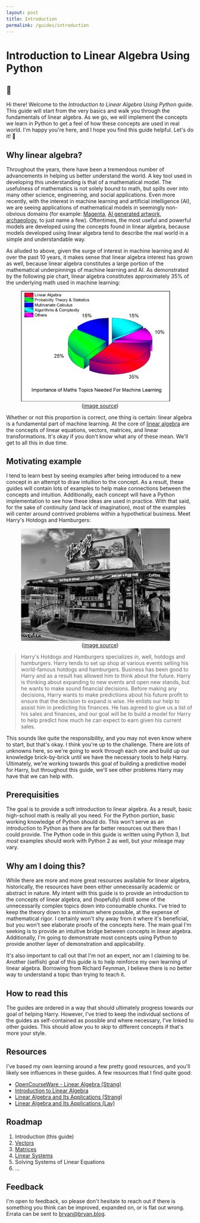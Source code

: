 ```yaml
---
layout: post
title: Introduction
permalink: /guides/introduction
---
```


# Introduction to Linear Algebra Using Python

## 👋

Hi there! Welcome to the _Introduction to Linear Algebra Using Python_ guide. This guide will start from the very basics and walk you through the fundamentals of linear algebra. As we go, we will implement the concepts we learn in Python to get a feel of how these concepts are used in real world. I'm happy you're here, and I hope you find this guide helpful. Let's do it! 🚀

## Why linear algebra?
Throughout the years, there have been a tremendous number of advancements in helping us better understand the world. A key tool used in developing this understanding is that of a mathematical model. The usefulness of mathematics is not solely bound to math, but spills over into many other science, engineering, and social applications. Even more recently, with the interest in machine learning and artificial intelligence (AI), we are seeing applications of mathematical models in seemingly non-obvious domains (for example: [Magenta](https://magenta.tensorflow.org/), [AI generated artwork](https://www.nytimes.com/2018/10/22/arts/design/christies-art-artificial-intelligence-obvious.html), [archaeology](https://www.techrepublic.com/article/how-deep-learning-helps-archaeologists-rediscover-the-past/), to just name a few). Oftentimes, the most useful and powerful models are developed using the concepts found in linear algebra, because models developed using linear algebra tend to describe the real world in a simple and understandable way.

As alluded to above, given the surge of interest in machine learning and AI over the past 10 years, it makes sense that linear algebra interest has grown as well, because linear algebra constitutes a large portion of the mathematical underpinnings of machine learning and AI. As demonstrated by the following pie chart, linear algebra constitutes approximately 35% of the underlying math used in machine learning:

<figure>
<span style="display: none">(outputs/Introduction_attach_0_image.png)</span>
<img src="outputs/Introduction_attach_0_image.png" width="400" alt="">
<figcaption style="display: block; text-align:center;">(<a href="https://towardsdatascience.com/the-mathematics-of-machine-learning-894f046c568">image source</a>)</figcaption>
</figure>

Whether or not this proportion is correct, one thing is certain: linear algebra is a fundamental part of machine learning. At the core of [linear algebra](https://en.wikipedia.org/wiki/Linear_algebra) are the concepts of linear equations, vectors, matrices, and linear transformations. It's okay if you don't know what any of these mean. We'll get to all this in due time.

## Motivating example
I tend to learn best by seeing examples after being introduced to a new concept in an attempt to draw intuition to the concept. As a result, these guides will contain lots of examples to help make connections between the concepts and intuition. Additionally, each concept will have a Python implementation to see how these ideas are used in practice. With that said, for the sake of continuity (and lack of imagination), most of the examples will center around contrived problems within a hypothetical business. Meet Harry's Hotdogs and Hamburgers:

<figure>
<span style="display: none">(outputs/Introduction_attach_1_image.png)</span>
<img src="outputs/Introduction_attach_1_image.png" width="400" alt="">
<figcaption style="display: block; text-align:center;">(<a href="https://www.flickr.com/photos/sydneyhistory/6914445773/">image source</a>)</figcaption>
</figure>

> Harry's Hotdogs and Hamburgers specializes in, well, hotdogs and hamburgers. Harry tends to set up shop at various events selling his world-famous hotdogs and hamburgers. Business has been good to Harry and as a result has allowed him to think about the future. Harry is thinking about expanding to new events and open new stands, but he wants to make sound financial decisions. Before making any decisions, Harry wants to make predictions about his future profit to ensure that the decision to expand is wise. He enlists our help to assist him in predicting his finances. He has agreed to give us a list of his sales and finances, and our goal will be to build a model for Harry to help predict how much he can expect to earn given his current sales.

This sounds like quite the responsibility, and you may not even know where to start, but that's okay. I think you're up to the challenge. There are lots of unknowns here, so we're going to work through each one and build up our knowledge brick-by-brick until we have the necessary tools to help Harry. Ultimately, we're working towards this goal of building a predictive model for Harry, but throughout this guide, we'll see other problems Harry may have that we can help with.

## Prerequisities
The goal is to provide a soft introduction to linear algebra. As a result, basic high-school math is really all you need. For the Python portion, basic working knowledge of Python should do. This won't serve as an introduction to Python as there are far better resources out there than I could provide. The Python code in this guide is written using Python 3, but _most_ examples should work with Python 2 as well, but your mileage may vary.

## Why am I doing this?
While there are more and more great resources available for linear algebra, historically, the resources have been either unnecessarily academic or abstract in nature. My intent with this guide is to provide an introduction to the concepts of linear algebra, and (hopefully) distill some of the unnecessarily complex topics down into consumable chunks. I've tried to keep the theory down to a minimum where possible, at the expense of mathematical rigor. I certainly won't shy away from it where it's beneficial, but you won't see elaborate proofs of the concepts here. The main goal I'm seeking is to provide an intuitive bridge between concepts in linear algebra. Additionally, I'm going to demonstrate most concepts using Python to provide another layer of demonstration and applicability.

It's also important to call out that I'm not an expert, nor am I claiming to be. Another (selfish) goal of this guide is to help reinforce my own learning of linear algebra. Borrowing from Richard Feynman, I believe there is no better way to understand a topic than trying to teach it.

## How to read this
The guides are ordered in a way that should ultimately progress towards our goal of helping Harry. However, I've tried to keep the individual sections of the guides as self-contained as possible and where necessary, I've linked to other guides. This should allow you to skip to different concepts if that's more your style.

## Resources
I've based my own learning around a few pretty good resources, and you'll likely see influences in these guides. A few resources that I find quite good:

  - [OpenCourseWare - Linear Algebra (Strang)](https://ocw.mit.edu/courses/mathematics/18-06-linear-algebra-spring-2010/)
  - [Introduction to Linear Algebra](https://www.amazon.com/Introduction-Linear-Algebra-Gilbert-Strang/dp/0980232775/ref=sr_1_3?ie=UTF8&qid=1546402813&sr=8-3&keywords=introduction+to+linear+algebra)
  - [Linear Algebra and Its Applications (Strang)](https://www.amazon.com/Linear-Algebra-Its-Applications-4th/dp/0030105676/ref=sr_1_2?ie=UTF8&qid=1546402861&sr=8-2&keywords=linear+algebra+strang)
  - [Linear Algebra and Its Applications (Lay)](https://www.amazon.com/Linear-Algebra-Its-Applications-5th/dp/032198238X/ref=sr_1_4?ie=UTF8&qid=1546402914&sr=8-4&keywords=linear+algebra+textbook)

## Roadmap
1. Introduction (this guide)
2. [Vectors](Vectors.ipynb)
3. [Matrices](Matrices.ipynb)
4. [Linear Systems](LinearSystems.ipynb)
5. Solving Systems of Linear Equations
6. ...

## Feedback
I'm open to feedback, so please don't hesitate to reach out if there is something you think can be improved, expanded on, or is flat out wrong. Errata can be sent to <bryan@bryan.blog>.
